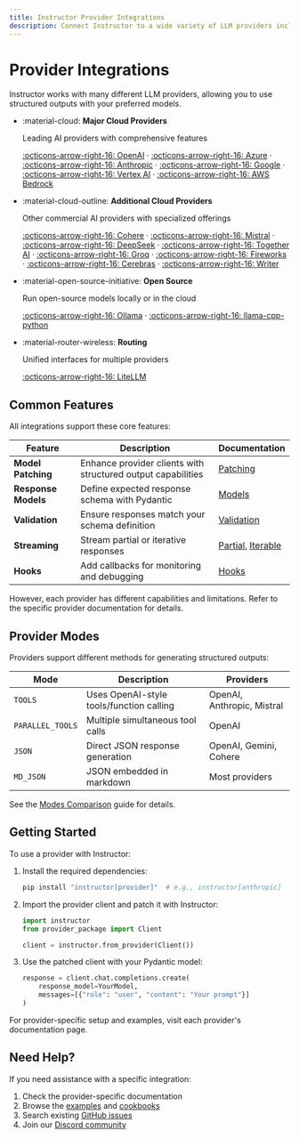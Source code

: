 ```yaml
---
title: Instructor Provider Integrations
description: Connect Instructor to a wide variety of LLM providers including OpenAI, Anthropic, Google, open-source models, and more.
---
```


# Provider Integrations

Instructor works with many different LLM providers, allowing you to use structured outputs with your preferred models.

<div class="grid cards" markdown>

- :material-cloud: **Major Cloud Providers**

    Leading AI providers with comprehensive features

    [:octicons-arrow-right-16: OpenAI](./openai.md) · [:octicons-arrow-right-16: Azure](./azure.md) · [:octicons-arrow-right-16: Anthropic](./anthropic.md) · [:octicons-arrow-right-16: Google](./google.md) · [:octicons-arrow-right-16: Vertex AI](./vertex.md) · [:octicons-arrow-right-16: AWS Bedrock](./bedrock.md)

- :material-cloud-outline: **Additional Cloud Providers**

    Other commercial AI providers with specialized offerings

    [:octicons-arrow-right-16: Cohere](./cohere.md) · [:octicons-arrow-right-16: Mistral](./mistral.md) · [:octicons-arrow-right-16: DeepSeek](./deepseek.md) · [:octicons-arrow-right-16: Together AI](./together.md) · [:octicons-arrow-right-16: Groq](./groq.md) · [:octicons-arrow-right-16: Fireworks](./fireworks.md) · [:octicons-arrow-right-16: Cerebras](./cerebras.md) · [:octicons-arrow-right-16: Writer](./writer.md)


- :material-open-source-initiative: **Open Source**

    Run open-source models locally or in the cloud

    [:octicons-arrow-right-16: Ollama](./ollama.md) · [:octicons-arrow-right-16: llama-cpp-python](./llama-cpp-python.md) 
    
- :material-router-wireless: **Routing**

    Unified interfaces for multiple providers

    [:octicons-arrow-right-16: LiteLLM](./litellm.md)

</div>

## Common Features

All integrations support these core features:

| Feature | Description | Documentation |
|---------|-------------|---------------|
| **Model Patching** | Enhance provider clients with structured output capabilities | [Patching](../concepts/patching.md) |
| **Response Models** | Define expected response schema with Pydantic | [Models](../concepts/models.md) |
| **Validation** | Ensure responses match your schema definition | [Validation](../concepts/validation.md) |
| **Streaming** | Stream partial or iterative responses | [Partial](../concepts/partial.md), [Iterable](../concepts/iterable.md) |
| **Hooks** | Add callbacks for monitoring and debugging | [Hooks](../concepts/hooks.md) |

However, each provider has different capabilities and limitations. Refer to the specific provider documentation for details.

## Provider Modes

Providers support different methods for generating structured outputs:

| Mode | Description | Providers |
|------|-------------|-----------|
| `TOOLS` | Uses OpenAI-style tools/function calling | OpenAI, Anthropic, Mistral |
| `PARALLEL_TOOLS` | Multiple simultaneous tool calls | OpenAI |
| `JSON` | Direct JSON response generation | OpenAI, Gemini, Cohere |
| `MD_JSON` | JSON embedded in markdown | Most providers |

See the [Modes Comparison](../modes-comparison.md) guide for details.

## Getting Started

To use a provider with Instructor:

1. Install the required dependencies:
   ```bash
   pip install "instructor[provider]"  # e.g., instructor[anthropic]
   ```

2. Import the provider client and patch it with Instructor:
   ```python
   import instructor
   from provider_package import Client
   
   client = instructor.from_provider(Client())
   ```

3. Use the patched client with your Pydantic model:
   ```python
   response = client.chat.completions.create(
       response_model=YourModel,
       messages=[{"role": "user", "content": "Your prompt"}]
   )
   ```

For provider-specific setup and examples, visit each provider's documentation page.

## Need Help?

If you need assistance with a specific integration:

1. Check the provider-specific documentation
2. Browse the [examples](../examples/index.md) and [cookbooks](../examples/index.md)
3. Search existing [GitHub issues](https://github.com/jxnl/instructor/issues)
4. Join our [Discord community](https://discord.gg/bD9YE9JArw)
